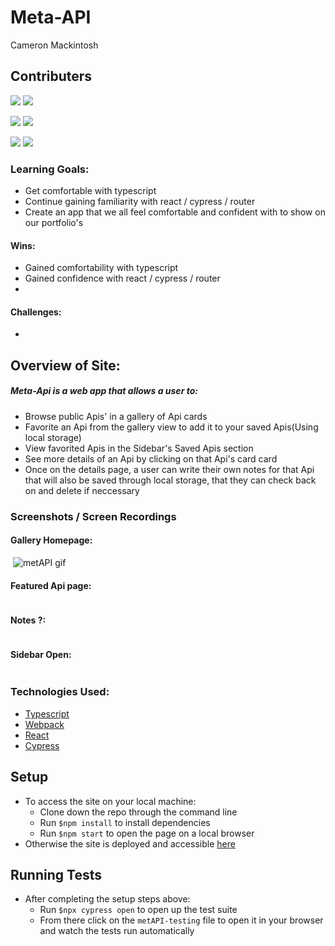 # Meta-API

Cameron Mackintosh
## Contributers 
[<img src="https://img.shields.io/badge/LinkedIn-steven--mancine-informational?style=for-the-badge&labelColor=black&logo=linkedin&logoColor=0077b5&&color=0FBBD6"/>][linkedin1]
[<img src="https://img.shields.io/badge/Github-itsnameissteven-informational?style=for-the-badge&labelColor=black&logo=github&color=8B0BD5"/>][github1]


[<img src="https://img.shields.io/badge/LinkedIn-jackson--mcguire-informational?style=for-the-badge&labelColor=black&logo=linkedin&logoColor=0077b5&&color=0FBBD6"/>][linkedin2]
[<img src="https://img.shields.io/badge/Github-jacksonmcguire-informational?style=for-the-badge&labelColor=black&logo=github&color=8B0BD5"/>][github2]


[<img src="https://img.shields.io/badge/LinkedIn-cameron--mackintosh-informational?style=for-the-badge&labelColor=black&logo=linkedin&logoColor=0077b5&&color=0FBBD6"/>][linkedin3]
[<img src="https://img.shields.io/badge/Github-cbmackintosh-informational?style=for-the-badge&labelColor=black&logo=github&color=8B0BD5"/>][github3]
<!--Personal Definitions -->
[linkedin1]: https://www.linkedin.com/in/steven-mancine-13509521/
[github1]: https://github.com/itsnameissteven
[linkedin2]: https://www.linkedin.com/in/jackson-m-66297b204/
[github2]: https://github.com/Jacksonmcguire
[linkedin3]: https://www.linkedin.com/in/cameron-mackintosh-1341b173
[github3]: https://github.com/cbmackintosh

### Learning Goals:
 * Get comfortable with typescript
 * Continue gaining familiarity with react / cypress / router
 * Create an app that we all feel comfortable and confident with to show on our portfolio's
#### Wins:
 * Gained comfortability with typescript
 * Gained confidence with react / cypress / router
 * 
#### Challenges:
* 

## Overview of Site:
##### Meta-Api is a web app that allows a user to:
  * Browse public Apis' in a gallery of Api cards
  * Favorite an Api from the gallery view to add it to your saved Apis(Using local storage)
  * View favorited Apis in the Sidebar's Saved Apis section
  * See more details of an Api by clicking on that Api's card card
  * Once on the details page, a user can write their own notes for that Api that will also be saved through local storage, that they can check back on and delete if neccessary

### Screenshots / Screen Recordings
#### Gallery Homepage:
![]()
![metAPI gif](https://user-images.githubusercontent.com/72054706/115272559-c35fc100-a0fb-11eb-84c3-a39e5b153d55.gif)

#### Featured Api page:
![]()
#### Notes ?:
![]()
#### Sidebar Open:
![]()
### Technologies Used:
* [Typescript](https://www.typescriptlang.org/)
* [Webpack](https://webpack.js.org/)
* [React](https://reactjs.org/)
* [Cypress](https://www.cypress.io/)

## Setup
* To access the site on your local machine:
  * Clone down the repo through the command line
  * Run ```$npm install``` to install dependencies
  * Run ```$npm start``` to open the page on a local browser
* Otherwise the site is deployed and accessible [here]() 

## Running Tests
* After completing the setup steps above:
  * Run ```$npx cypress open``` to open up the test suite
  * From there click on the `metAPI-testing` file to open it in your browser and watch the tests run automatically
